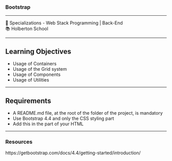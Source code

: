 <h3>Bootstrap</h3>
<hr>
<div>
  <span>&#128188;</span> Specializations - Web Stack Programming | Back-End<br>
  <span>&#128218;</span> Holberton School
</div>

<hr>
<h2>Learning Objectives</h2>
<ul>
  <li>Usage of Containers</li>
  <li>Usage of the Grid system</li>
  <li>Usage of Components</li>
  <li>Usage of Utilities</li>
</ul>
<hr>
<h2>Requirements</h2>
<ul>
  <li>A README.md file, at the root of the folder of the project, is mandatory</li>
  <li>Use Bootstrap 4.4 and only the CSS styling part</li>
  <li>Add this <link> in the <head> part of your HTML</li>
    <p><link rel="stylesheet" href="https://stackpath.bootstrapcdn.com/bootstrap/4.4.1/css/bootstrap.min.css" integrity="sha384-Vkoo8x4CGsO3+Hhxv8T/Q5PaXtkKtu6ug5TOeNV6gBiFeWPGFN9MuhOf23Q9Ifjh" crossorigin="anonymous"></p>
</ul>
<hr>
<h3>Resources</h3>
<p>https://getbootstrap.com/docs/4.4/getting-started/introduction/</p>
